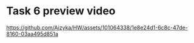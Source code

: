 
# Task 6 preview video

https://github.com/Aizyka/HW/assets/101064338/1e8e24d1-6c8c-47de-8160-03aa495d851a
